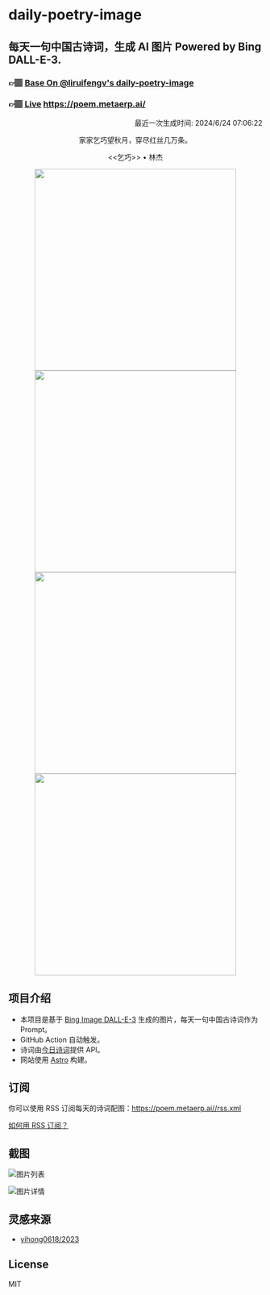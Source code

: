 
# daily-poetry-image

## 每天一句中国古诗词，生成 AI 图片 Powered by Bing DALL-E-3.

### 👉🏽 [Base On @liruifengv's daily-poetry-image](https://github.com/liruifengv/daily-poetry-image)

### 👉🏽 [Live](https://poem.metaerp.ai/) https://poem.metaerp.ai/

<p align="right">
  最近一次生成时间: 2024/6/24 07:06:22
</p>
<p align="center">
家家乞巧望秋月，穿尽红丝几万条。
</p>
<p align="center">
<<乞巧>> • 林杰
</p>
<p align="center">
<img src="https://tse1.mm.bing.net/th/id/OIG2.nGbR0l_PeBM2wSyIW_18" height="400" width="400" />
<img src="https://tse4.mm.bing.net/th/id/OIG2.tAkqu7_i4YRd_GVNVZNR" height="400" width="400" />
<img src="https://tse1.mm.bing.net/th/id/OIG2.Q9XIkPbZO65Tn0.IMSgs" height="400" width="400" />
<img src="https://tse2.mm.bing.net/th/id/OIG2.nx3RC9axJ214K.1xgiH1" height="400" width="400" />
</p>

## 项目介绍

-   本项目是基于 [Bing Image DALL-E-3](https://www.bing.com/images/create) 生成的图片，每天一句中国古诗词作为 Prompt。
-   GitHub Action 自动触发。
-   诗词由[今日诗词](https://www.jinrishici.com/)提供 API。
-   网站使用 [Astro](https://astro.build) 构建。

## 订阅

你可以使用 RSS 订阅每天的诗词配图：https://poem.metaerp.ai//rss.xml

[如何用 RSS 订阅？](https://zhuanlan.zhihu.com/p/55026716)

## 截图

![图片列表](./screenshots/01.png)

![图片详情](./screenshots/02.png)

## 灵感来源

-   [yihong0618/2023](https://github.com/yihong0618/2023)

## License

MIT
